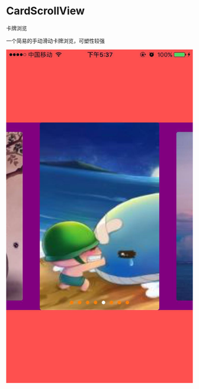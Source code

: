 # CardScrollView
卡牌浏览

一个简易的手动滑动卡牌浏览，可塑性较强

![image](https://github.com/fuzheng0301/CardScrollView/blob/master/WechatIMG3.jpeg)
